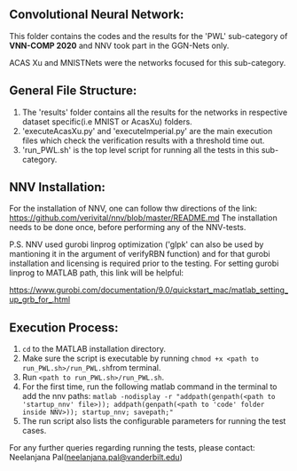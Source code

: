 Convolutional Neural Network:
-----------------------------

This folder contains the codes and the results for the 'PWL' sub-category of **VNN-COMP 2020**
and NNV took part in the GGN-Nets only. 

ACAS Xu and MNISTNets were the networks focused for this sub-category.

General File Structure:
-----------------------
1. The 'results' folder contains all the results for the networks in respective dataset specific(i.e MNIST or AcasXu) folders.
2. 'executeAcasXu.py' and 'executeImperial.py' are the main execution files which check the verification results with a threshold time out.
3. 'run_PWL.sh' is the top level script for running all the tests in this sub-category.

NNV Installation:
-----------------
For the installation of NNV, one can follow thw directions of the link: https://github.com/verivital/nnv/blob/master/README.md
The installation needs to be done once, before performing any of the NNV-tests.

P.S. NNV used gurobi linprog optimization ('glpk' can also be used by mantioning it in the argument of verifyRBN function) and for that gurobi 
installation and licensing is required prior to the testing. For setting gurobi linprog to MATLAB path, this link will be helpful:

https://www.gurobi.com/documentation/9.0/quickstart_mac/matlab_setting_up_grb_for_.html

Execution Process:
------------------
1. `cd` to the MATLAB installation directory.
2. Make sure the script is executable by running `chmod +x <path to run_PWL.sh>/run_PWL.sh`from terminal.
3. Run `<path to run_PWL.sh>/run_PWL.sh`.
4. For the first time, run the following matlab command in the terminal to add the nnv paths:
    `matlab -nodisplay -r "addpath(genpath(<path to 'startup_nnv' file>)); addpath(genpath(<path to 'code' folder inside NNV>)); startup_nnv; savepath;"`
5. The run script also lists the configurable parameters for running the test cases.


For any further queries regarding running the tests, please contact: Neelanjana Pal(neelanjana.pal@vanderbilt.edu)
